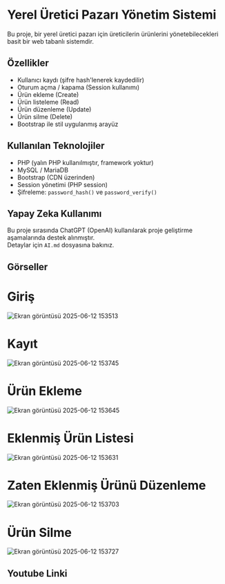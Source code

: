 # Yerel Üretici Pazarı Yönetim Sistemi

Bu proje, bir yerel üretici pazarı için üreticilerin ürünlerini yönetebilecekleri basit bir web tabanlı sistemdir.

## Özellikler

- Kullanıcı kaydı (şifre hash'lenerek kaydedilir)
- Oturum açma / kapama (Session kullanımı)
- Ürün ekleme (Create)
- Ürün listeleme (Read)
- Ürün düzenleme (Update)
- Ürün silme (Delete)
- Bootstrap ile stil uygulanmış arayüz

## Kullanılan Teknolojiler

- PHP (yalın PHP kullanılmıştır, framework yoktur)
- MySQL / MariaDB
- Bootstrap (CDN üzerinden)
- Session yönetimi (PHP session)
- Şifreleme: `password_hash()` ve `password_verify()`

## Yapay Zeka Kullanımı

Bu proje sırasında ChatGPT (OpenAI) kullanılarak proje geliştirme aşamalarında destek alınmıştır.  
Detaylar için `AI.md` dosyasına bakınız.

## Görseller

# Giriş 
![Ekran görüntüsü 2025-06-12 153513](https://github.com/user-attachments/assets/3107c68e-85cb-4bab-8293-ab703b503336)

# Kayıt
![Ekran görüntüsü 2025-06-12 153745](https://github.com/user-attachments/assets/dda94982-22f7-4261-9e4b-ec1a25781634)

# Ürün Ekleme 
![Ekran görüntüsü 2025-06-12 153645](https://github.com/user-attachments/assets/98f807b2-c0ba-4389-94d0-00fd575a0453)

# Eklenmiş Ürün Listesi
![Ekran görüntüsü 2025-06-12 153631](https://github.com/user-attachments/assets/0af81bb5-c619-43f9-820f-66352aa4515c)

# Zaten Eklenmiş Ürünü Düzenleme
![Ekran görüntüsü 2025-06-12 153703](https://github.com/user-attachments/assets/9c3a9996-b729-4555-8f25-f361f2c0bc76)

# Ürün Silme
![Ekran görüntüsü 2025-06-12 153727](https://github.com/user-attachments/assets/155b4cd5-222c-4616-a1c4-16106c9e99d8)

## Youtube Linki
